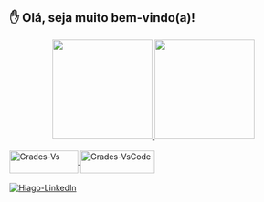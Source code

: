 ## ✋ Olá, seja muito bem-vindo(a)! 

<div align="center">
    <a href="https://github.com/hiagogrades">
        <img height="175em" 
             src="https://github-readme-stats.vercel.app/api?username=hiagogrades&show_icons=true&theme=github_dark">
        <img height="175em" 
             src="https://github-readme-stats.vercel.app/api/top-langs/?username=hiagogrades&langs_count=8&layout=compact&theme=github_dark"/>
</div>
    
<div style="display: inline_block">
    <br>
    <a href="https://github.com/hiagogrades">
        <img align="Center" alt="Grades-Vs" height="40" width="120" src="https://img.shields.io/badge/Visual_Studio-5C2D91?style=for-the-badge&logo=visual%20studio&logoColor=white" />
        <img align="Center" alt="Grades-VsCode" height="40" width="130" src="https://img.shields.io/badge/Visual_Studio_Code-0078D4?style=for-the-badge&logo=visual%20studio%20code&logoColor=white">
</div>
    
<div style="display: inline_block">
    <br>
    <a href="https://www.linkedin.com/in/hiagogrades/" target="_blank">
        <img align="Center" alt="Hiago-LinkedIn" target="_blank" src="https://img.shields.io/badge/LinkedIn-0077B5?style=for-the-badge&logo=linkedin&logoColor=white"/>
    <a/>
<div/>
